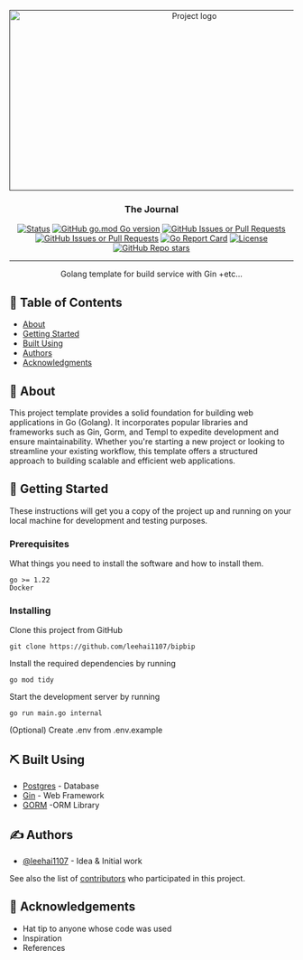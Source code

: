 <p align="center">
  <a href="" rel="noopener">
 <img width=640px height=320px src="https://i.imgur.com/AXprFDM.png" alt="Project logo"></a>
</p>

<h3 align="center">The Journal</h3>

<div align="center">

[![Status](https://img.shields.io/badge/status-active-success.svg)]()
[![GitHub go.mod Go version](https://img.shields.io/github/go-mod/go-version/leehai1107/The-journey)]()
[![GitHub Issues or Pull Requests](https://img.shields.io/github/issues/leehai1107/The-journey)](https://github.com/leehai1107/bipbip/issues)
[![GitHub Issues or Pull Requests](https://img.shields.io/github/issues-pr/leehai1107/The-journey)](https://github.com/leehai1107/bipbip/pulls)
[![Go Report Card](https://goreportcard.com/badge/github.com/leehai1107/bipbip)](https://goreportcard.com/report/github.com/leehai1107/bipbip)
[![License](https://img.shields.io/badge/license-MIT-blue.svg)](/LICENSE)
[![GitHub Repo stars](https://img.shields.io/github/stars/leehai1107/The-journey)](https://github.com/leehai1107/bipbip/stargazers)

</div>

---

<p align="center"> Golang template for build service with Gin +etc...
    <br> 
</p>

## 📝 Table of Contents

- [About](#about)
- [Getting Started](#getting_started)
- [Built Using](#built_using)
- [Authors](#authors)
- [Acknowledgments](#acknowledgement)

## 👀 About <a name = "about"></a>

This project template provides a solid foundation for building web applications in Go (Golang). It incorporates popular libraries and frameworks such as Gin, Gorm, and Templ to expedite development and ensure maintainability. Whether you're starting a new project or looking to streamline your existing workflow, this template offers a structured approach to building scalable and efficient web applications.

## 🏁 Getting Started <a name = "getting_started"></a>

These instructions will get you a copy of the project up and running on your local machine for development and testing purposes.

### Prerequisites

What things you need to install the software and how to install them.

```
go >= 1.22
Docker
```

### Installing

Clone this project from GitHub

```
git clone https://github.com/leehai1107/bipbip
```

Install the required dependencies by running

```
go mod tidy
```

Start the development server by running

```
go run main.go internal
```

(Optional) Create .env from .env.example

## ⛏️ Built Using <a name = "built_using"></a>

- [Postgres](https://www.postgresql.org/) - Database
- [Gin](https://gin-gonic.com/) - Web Framework
- [GORM](https://gorm.io/) -ORM Library

## ✍️ Authors <a name = "authors"></a>

- [@leehai1107](https://github.com/leehai1107) - Idea & Initial work

See also the list of [contributors](https://github.com/leehai1107/bipbip/contributors) who participated in this project.

## 🎉 Acknowledgements <a name = "acknowledgement"></a>

- Hat tip to anyone whose code was used
- Inspiration
- References
